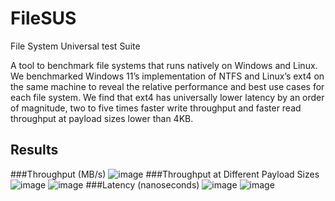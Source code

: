 # FileSUS
File System Universal test Suite

A tool to benchmark file systems that runs natively on Windows and Linux. We benchmarked Windows 11’s implementation of NTFS and Linux’s ext4 on the same machine to reveal the relative performance and best use cases for each file system. We find that ext4 has universally lower latency by an order of magnitude, two to five times faster write throughput and faster read throughput at payload sizes lower than 4KB.

## Results
###Throughput (MB/s)
![image](https://user-images.githubusercontent.com/16845012/145524013-cfe0005f-5bea-4bf8-ab6a-9fc361850481.png)
###Throughput at Different Payload Sizes
![image](https://user-images.githubusercontent.com/16845012/145524046-d76ea2a9-5b69-487c-ab7d-495df70f882d.png)
![image](https://user-images.githubusercontent.com/16845012/145524063-6175774a-1b4a-412e-b824-ccb6a86213a8.png)
###Latency (nanoseconds)
![image](https://user-images.githubusercontent.com/16845012/145524090-d6160844-ccf6-4324-8e64-d5ea92dd0cc8.png)
![image](https://user-images.githubusercontent.com/16845012/145524129-c1ce4740-dc07-4afb-bd7c-f5c99f5d385e.png)
